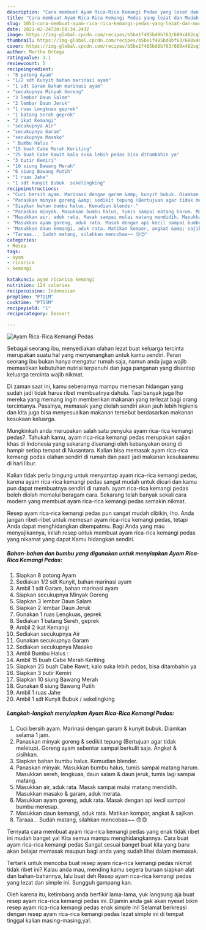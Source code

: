 ```yaml
---
description: "Cara membuat Ayam Rica-Rica Kemangi Pedas yang lezat dan Mudah Dibuat"
title: "Cara membuat Ayam Rica-Rica Kemangi Pedas yang lezat dan Mudah Dibuat"
slug: 1051-cara-membuat-ayam-rica-rica-kemangi-pedas-yang-lezat-dan-mudah-dibuat
date: 2021-02-24T20:50:34.243Z
image: https://img-global.cpcdn.com/recipes/b5be1f485bd8bf63/680x482cq70/ayam-rica-rica-kemangi-pedas-foto-resep-utama.jpg
thumbnail: https://img-global.cpcdn.com/recipes/b5be1f485bd8bf63/680x482cq70/ayam-rica-rica-kemangi-pedas-foto-resep-utama.jpg
cover: https://img-global.cpcdn.com/recipes/b5be1f485bd8bf63/680x482cq70/ayam-rica-rica-kemangi-pedas-foto-resep-utama.jpg
author: Martha Ortega
ratingvalue: 3.1
reviewcount: 5
recipeingredient:
- "8 potong Ayam"
- "1/2 sdt Kunyit bahan marinasi ayam"
- "1 sdt Garam bahan marinasi ayam"
- "secukupnya Minyak Goreng"
- "3 lembar Daun Salam"
- "2 lembar Daun Jeruk"
- "1 ruas Lengkuas geprek"
- "1 batang Sereh geprek"
- "2 ikat Kemangi"
- "secukupnya Air"
- "secukupnya Garam"
- "secukupnya Masako"
- " Bumbu Halus "
- "15 buah Cabe Merah Keriting"
- "25 buah Cabe Rawit kalo suka lebih pedas bisa ditambahin ya"
- "3 butir Kemiri"
- "10 siung Bawang Merah"
- "6 siung Bawang Putih"
- "1 ruas Jahe"
- "1 sdt Kunyit Bubuk  sekelingking"
recipeinstructions:
- "Cuci bersih ayam. Marinasi dengan garam &amp; kunyit bubuk. Diamkan selama 1 jam."
- "Panaskan minyak goreng &amp; sedikit tepung (Bertujuan agar tidak meletup). Goreng ayam sebentar sampai berkulit saja. Angkat &amp; sisihkan."
- "Siapkan bahan bumbu halus. Kemudian blender."
- "Panaskan minyak. Masukkan bumbu halus, tumis sampai matang harum. Masukkan sereh, lengkuas, daun salam &amp; daun jeruk, tumis lagi sampai matang."
- "Masukkan air, aduk rata. Masak sampai mulai matang mendidih. Masukkan masako &amp; garam, aduk merata."
- "Masukkan ayam goreng, aduk rata. Masak dengan api kecil sampai bumbu meresap."
- "Masukkan daun kemangi, aduk rata. Matikan kompor, angkat &amp; sajikan."
- "Taraaa... Sudah matang, silahkan mencobaa~~ 😙😍"
categories:
- Resep
tags:
- ayam
- ricarica
- kemangi

katakunci: ayam ricarica kemangi 
nutrition: 124 calories
recipecuisine: Indonesian
preptime: "PT11M"
cooktime: "PT55M"
recipeyield: "1"
recipecategory: Dessert

---
```



![Ayam Rica-Rica Kemangi Pedas](https://img-global.cpcdn.com/recipes/b5be1f485bd8bf63/680x482cq70/ayam-rica-rica-kemangi-pedas-foto-resep-utama.jpg)

Sebagai seorang ibu, menyediakan olahan lezat buat keluarga tercinta merupakan suatu hal yang menyenangkan untuk kamu sendiri. Peran seorang ibu bukan hanya mengatur rumah saja, namun anda juga wajib memastikan kebutuhan nutrisi terpenuhi dan juga panganan yang disantap keluarga tercinta wajib nikmat.

Di zaman  saat ini, kamu sebenarnya mampu memesan hidangan yang sudah jadi tidak harus ribet membuatnya dahulu. Tapi banyak juga lho mereka yang memang ingin memberikan makanan yang terlezat bagi orang tercintanya. Pasalnya, memasak yang diolah sendiri akan jauh lebih higienis dan kita juga bisa menyesuaikan makanan tersebut berdasarkan makanan kesukaan keluarga. 



Mungkinkah anda merupakan salah satu penyuka ayam rica-rica kemangi pedas?. Tahukah kamu, ayam rica-rica kemangi pedas merupakan sajian khas di Indonesia yang sekarang disenangi oleh kebanyakan orang di hampir setiap tempat di Nusantara. Kalian bisa memasak ayam rica-rica kemangi pedas olahan sendiri di rumah dan pasti jadi makanan kesukaanmu di hari libur.

Kalian tidak perlu bingung untuk menyantap ayam rica-rica kemangi pedas, karena ayam rica-rica kemangi pedas sangat mudah untuk dicari dan kamu pun dapat membuatnya sendiri di rumah. ayam rica-rica kemangi pedas boleh diolah memalui beragam cara. Sekarang telah banyak sekali cara modern yang membuat ayam rica-rica kemangi pedas semakin nikmat.

Resep ayam rica-rica kemangi pedas pun sangat mudah dibikin, lho. Anda jangan ribet-ribet untuk memesan ayam rica-rica kemangi pedas, tetapi Anda dapat menghidangkan ditempatmu. Bagi Anda yang mau menyajikannya, inilah resep untuk membuat ayam rica-rica kemangi pedas yang nikamat yang dapat Kamu hidangkan sendiri.

<!--inarticleads1-->

##### Bahan-bahan dan bumbu yang digunakan untuk menyiapkan Ayam Rica-Rica Kemangi Pedas:

1. Siapkan 8 potong Ayam
1. Sediakan 1/2 sdt Kunyit, bahan marinasi ayam
1. Ambil 1 sdt Garam, bahan marinasi ayam
1. Siapkan secukupnya Minyak Goreng
1. Siapkan 3 lembar Daun Salam
1. Siapkan 2 lembar Daun Jeruk
1. Gunakan 1 ruas Lengkuas, geprek
1. Sediakan 1 batang Sereh, geprek
1. Ambil 2 ikat Kemangi
1. Sediakan secukupnya Air
1. Gunakan secukupnya Garam
1. Sediakan secukupnya Masako
1. Ambil  Bumbu Halus :
1. Ambil 15 buah Cabe Merah Keriting
1. Siapkan 25 buah Cabe Rawit, kalo suka lebih pedas, bisa ditambahin ya
1. Siapkan 3 butir Kemiri
1. Siapkan 10 siung Bawang Merah
1. Gunakan 6 siung Bawang Putih
1. Ambil 1 ruas Jahe
1. Ambil 1 sdt Kunyit Bubuk / sekelingking




<!--inarticleads2-->

##### Langkah-langkah menyiapkan Ayam Rica-Rica Kemangi Pedas:

1. Cuci bersih ayam. Marinasi dengan garam &amp; kunyit bubuk. Diamkan selama 1 jam.
1. Panaskan minyak goreng &amp; sedikit tepung (Bertujuan agar tidak meletup). Goreng ayam sebentar sampai berkulit saja. Angkat &amp; sisihkan.
1. Siapkan bahan bumbu halus. Kemudian blender.
1. Panaskan minyak. Masukkan bumbu halus, tumis sampai matang harum. Masukkan sereh, lengkuas, daun salam &amp; daun jeruk, tumis lagi sampai matang.
1. Masukkan air, aduk rata. Masak sampai mulai matang mendidih. Masukkan masako &amp; garam, aduk merata.
1. Masukkan ayam goreng, aduk rata. Masak dengan api kecil sampai bumbu meresap.
1. Masukkan daun kemangi, aduk rata. Matikan kompor, angkat &amp; sajikan.
1. Taraaa... Sudah matang, silahkan mencobaa~~ 😙😍




Ternyata cara membuat ayam rica-rica kemangi pedas yang enak tidak ribet ini mudah banget ya! Kita semua mampu menghidangkannya. Cara buat ayam rica-rica kemangi pedas Sangat sesuai banget buat kita yang baru akan belajar memasak maupun bagi anda yang sudah lihai dalam memasak.

Tertarik untuk mencoba buat resep ayam rica-rica kemangi pedas nikmat tidak ribet ini? Kalau anda mau, mending kamu segera buruan siapkan alat dan bahan-bahannya, lalu buat deh Resep ayam rica-rica kemangi pedas yang lezat dan simple ini. Sungguh gampang kan. 

Oleh karena itu, ketimbang anda berfikir lama-lama, yuk langsung aja buat resep ayam rica-rica kemangi pedas ini. Dijamin anda gak akan nyesel bikin resep ayam rica-rica kemangi pedas enak simple ini! Selamat berkreasi dengan resep ayam rica-rica kemangi pedas lezat simple ini di tempat tinggal kalian masing-masing,ya!.

